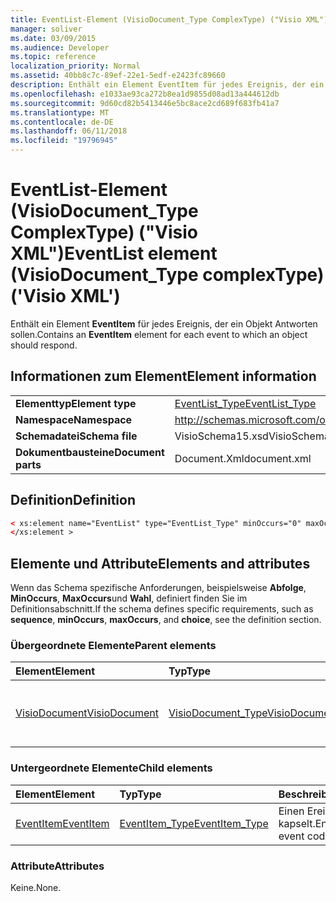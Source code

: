 ```yaml
---
title: EventList-Element (VisioDocument_Type ComplexType) ("Visio XML")
manager: soliver
ms.date: 03/09/2015
ms.audience: Developer
ms.topic: reference
localization_priority: Normal
ms.assetid: 40bb8c7c-89ef-22e1-5edf-e2423fc89660
description: Enthält ein Element EventItem für jedes Ereignis, der ein Objekt Antworten sollen.
ms.openlocfilehash: e1033ae93ca272b8ea1d9855d08ad13a444612db
ms.sourcegitcommit: 9d60cd82b5413446e5bc8ace2cd689f683fb41a7
ms.translationtype: MT
ms.contentlocale: de-DE
ms.lasthandoff: 06/11/2018
ms.locfileid: "19796945"
---
```

# <a name="eventlist-element-visiodocumenttype-complextype-visio-xml"></a><span data-ttu-id="2c3bd-103">EventList-Element (VisioDocument_Type ComplexType) ("Visio XML")</span><span class="sxs-lookup"><span data-stu-id="2c3bd-103">EventList element (VisioDocument_Type complexType) ('Visio XML')</span></span>

<span data-ttu-id="2c3bd-104">Enthält ein Element **EventItem** für jedes Ereignis, der ein Objekt Antworten sollen.</span><span class="sxs-lookup"><span data-stu-id="2c3bd-104">Contains an **EventItem** element for each event to which an object should respond.</span></span> 
  
## <a name="element-information"></a><span data-ttu-id="2c3bd-105">Informationen zum Element</span><span class="sxs-lookup"><span data-stu-id="2c3bd-105">Element information</span></span>

|||
|:-----|:-----|
|<span data-ttu-id="2c3bd-106">**Elementtyp**</span><span class="sxs-lookup"><span data-stu-id="2c3bd-106">**Element type**</span></span> <br/> |[<span data-ttu-id="2c3bd-107">EventList_Type</span><span class="sxs-lookup"><span data-stu-id="2c3bd-107">EventList_Type</span></span>](eventlist_type-complextypevisio-xml.md) <br/> |
|<span data-ttu-id="2c3bd-108">**Namespace**</span><span class="sxs-lookup"><span data-stu-id="2c3bd-108">**Namespace**</span></span> <br/> |http://schemas.microsoft.com/office/visio/2012/main  <br/> |
|<span data-ttu-id="2c3bd-109">**Schemadatei**</span><span class="sxs-lookup"><span data-stu-id="2c3bd-109">**Schema file**</span></span> <br/> |<span data-ttu-id="2c3bd-110">VisioSchema15.xsd</span><span class="sxs-lookup"><span data-stu-id="2c3bd-110">VisioSchema15.xsd</span></span>  <br/> |
|<span data-ttu-id="2c3bd-111">**Dokumentbausteine**</span><span class="sxs-lookup"><span data-stu-id="2c3bd-111">**Document parts**</span></span> <br/> |<span data-ttu-id="2c3bd-112">Document.Xml</span><span class="sxs-lookup"><span data-stu-id="2c3bd-112">document.xml</span></span>  <br/> |
   
## <a name="definition"></a><span data-ttu-id="2c3bd-113">Definition</span><span class="sxs-lookup"><span data-stu-id="2c3bd-113">Definition</span></span>

```XML
< xs:element name="EventList" type="EventList_Type" minOccurs="0" maxOccurs="1" >
</xs:element >
```

## <a name="elements-and-attributes"></a><span data-ttu-id="2c3bd-114">Elemente und Attribute</span><span class="sxs-lookup"><span data-stu-id="2c3bd-114">Elements and attributes</span></span>

<span data-ttu-id="2c3bd-115">Wenn das Schema spezifische Anforderungen, beispielsweise **Abfolge**, **MinOccurs**, **MaxOccurs**und **Wahl**, definiert finden Sie im Definitionsabschnitt.</span><span class="sxs-lookup"><span data-stu-id="2c3bd-115">If the schema defines specific requirements, such as **sequence**, **minOccurs**, **maxOccurs**, and **choice**, see the definition section.</span></span> 
  
### <a name="parent-elements"></a><span data-ttu-id="2c3bd-116">Übergeordnete Elemente</span><span class="sxs-lookup"><span data-stu-id="2c3bd-116">Parent elements</span></span>

|<span data-ttu-id="2c3bd-117">**Element**</span><span class="sxs-lookup"><span data-stu-id="2c3bd-117">**Element**</span></span>|<span data-ttu-id="2c3bd-118">**Typ**</span><span class="sxs-lookup"><span data-stu-id="2c3bd-118">**Type**</span></span>|<span data-ttu-id="2c3bd-119">**Beschreibung**</span><span class="sxs-lookup"><span data-stu-id="2c3bd-119">**Description**</span></span>|
|:-----|:-----|:-----|
|[<span data-ttu-id="2c3bd-120">VisioDocument</span><span class="sxs-lookup"><span data-stu-id="2c3bd-120">VisioDocument</span></span>](visiodocument-elementvisio-xml.md) <br/> |[<span data-ttu-id="2c3bd-121">VisioDocument_Type</span><span class="sxs-lookup"><span data-stu-id="2c3bd-121">VisioDocument_Type</span></span>](visiodocument_type-complextypevisio-xml.md) <br/> |<span data-ttu-id="2c3bd-122">Das Stammelement eines Microsoft Visio-Dokuments.</span><span class="sxs-lookup"><span data-stu-id="2c3bd-122">The root element of a Microsoft Visio document.</span></span>  <br/> |
   
### <a name="child-elements"></a><span data-ttu-id="2c3bd-123">Untergeordnete Elemente</span><span class="sxs-lookup"><span data-stu-id="2c3bd-123">Child elements</span></span>

|<span data-ttu-id="2c3bd-124">**Element**</span><span class="sxs-lookup"><span data-stu-id="2c3bd-124">**Element**</span></span>|<span data-ttu-id="2c3bd-125">**Typ**</span><span class="sxs-lookup"><span data-stu-id="2c3bd-125">**Type**</span></span>|<span data-ttu-id="2c3bd-126">**Beschreibung**</span><span class="sxs-lookup"><span data-stu-id="2c3bd-126">**Description**</span></span>|
|:-----|:-----|:-----|
|[<span data-ttu-id="2c3bd-127">EventItem</span><span class="sxs-lookup"><span data-stu-id="2c3bd-127">EventItem</span></span>](eventitem-element-eventlist_type-complextypevisio-xml.md) <br/> |[<span data-ttu-id="2c3bd-128">EventItem_Type</span><span class="sxs-lookup"><span data-stu-id="2c3bd-128">EventItem_Type</span></span>](eventitem_type-complextypevisio-xml.md) <br/> |<span data-ttu-id="2c3bd-129">Einen Ereigniscode kapselt.</span><span class="sxs-lookup"><span data-stu-id="2c3bd-129">Encapsulates an event code.</span></span>  <br/> |
   
### <a name="attributes"></a><span data-ttu-id="2c3bd-130">Attribute</span><span class="sxs-lookup"><span data-stu-id="2c3bd-130">Attributes</span></span>

<span data-ttu-id="2c3bd-131">Keine.</span><span class="sxs-lookup"><span data-stu-id="2c3bd-131">None.</span></span>
  

